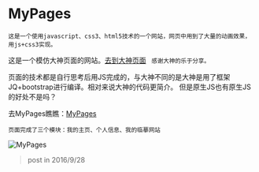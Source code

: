 # MyPages
`这是一个使用javascript、css3、html5技术的一个网站，网页中用到了大量的动画效果，用js+css3实现。`

这是一个模仿大神页面的网站。[去到大神页面](http://yansm.github.io/fromzero/?menuIndex=1)
` 感谢大神的乐于分享。`

页面的技术都是自行思考后用JS完成的，与大神不同的是大神是用了框架JQ+bootstrap进行编译。相对来说大神的代码更简介。
但是原生JS也有原生JS的好处不是吗？

去MyPages瞧瞧：[MyPages](https://Fiona-SUN.github.io/MyPages/index.html)

`页面完成了三个模块：我的主页、个人信息、我的临摹网站`

![MyPages](https://Fiona-SUN.github.io/photos/MyPages.png)

>post in 2016/9/28
